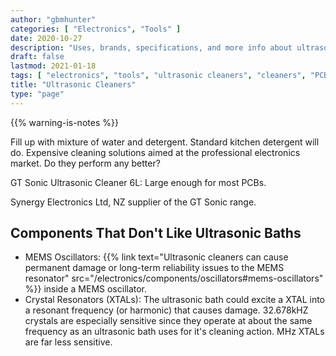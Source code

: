 ```yaml
---
author: "gbmhunter"
categories: [ "Electronics", "Tools" ]
date: 2020-10-27
description: "Uses, brands, specifications, and more info about ultrasonic cleaners."
draft: false
lastmod: 2021-01-18
tags: [ "electronics", "tools", "ultrasonic cleaners", "cleaners", "PCB", "sound" ]
title: "Ultrasonic Cleaners"
type: "page"
---
```


{{% warning-is-notes %}}

Fill up with mixture of water and detergent. Standard kitchen detergent will do. Expensive cleaning solutions aimed at the professional electronics market. Do they perform any better?

GT Sonic Ultrasonic Cleaner 6L: Large enough for most PCBs.

Synergy Electronics Ltd, NZ supplier of the GT Sonic range.

## Components That Don't Like Ultrasonic Baths

* MEMS Oscillators: {{% link text="Ultrasonic cleaners can cause permanent damage or long-term reliability issues to the MEMS resonator" src="/electronics/components/oscillators#mems-oscillators" %}} inside a MEMS oscillator.
* Crystal Resonators (XTALs): The ultrasonic bath could excite a XTAL into a resonant frequency (or harmonic) that causes damage. 32.678kHZ crystals are especially sensitive since they operate at about the same frequency as an ultrasonic bath uses for it's cleaning action. MHz XTALs are far less sensitive.